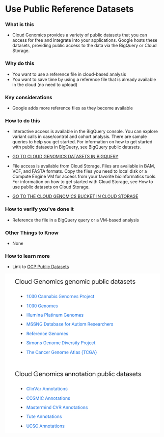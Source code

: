 # Use Public Reference Datasets

### What is this
- Cloud Genomics provides a variety of public datasets that you can access for free and integrate into your applications. Google hosts these datasets, providing public access to the data via the BigQuery or Cloud Storage.


### Why do this
 - You want to use a reference file in cloud-based analysis
 - You want to save time by using a reference file that is already available in the cloud (no need to upload)

### Key considerations
 - Google adds more reference files as they become available

### How to do this
 - Interactive access is available in the BigQuery console. You can explore variant calls in case/control and cohort analysis. There are sample queries to help you get started. For information on how to get started with public datasets in BigQuery, see BigQuery public datasets.

 - [GO TO CLOUD GENOMICS DATASETS IN BIGQUERY](https://bigquery.cloud.google.com/project/genomics-public-data)

 - File access is available from Cloud Storage. Files are available in BAM, VCF, and FASTA formats. Copy the files you need to local disk or a Compute Engine VM for access from your favorite bioinformatics tools. For information on how to get started with Cloud Storage, see How to use public datasets on Cloud Storage.

 - [GO TO THE CLOUD GENOMICS BUCKET IN CLOUD STORAGE](https://console.cloud.google.com/storage/genomics-public-data/)

### How to verify you've done it
 - Reference the file in a BigQuery query or a VM-based analysis

### Other Things to Know
 - None

### How to learn more
 - Link to [GCP Public Datasets](https://cloud.google.com/genomics/docs/public-datasets/)

 [![public-datasets](/images/public-datasets.png)](https://cloud.google.com/genomics/docs/public-datasets/)